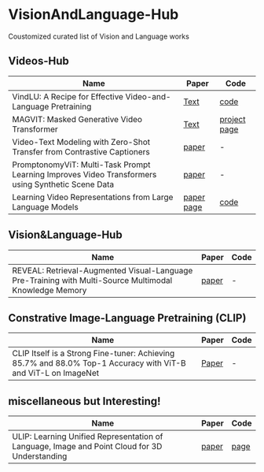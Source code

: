# VisionAndLanguage-Hub
Coustomized curated list of Vision and Language works

## Videos-Hub

| Name      | Paper |   Code  |
| ----------- | ----------- | ----------- |
| VindLU: A Recipe for Effective Video-and-Language Pretraining  | [Text](arxiv.org/abs/2212.05051)  | [code](github.com/klauscc/VindLU)  |
| MAGVIT: Masked Generative Video Transformer   | [Text](https://arxiv.org/abs/2212.05199 ) | [project page](magvit.cs.cmu.edu) |
|Video-Text Modeling with Zero-Shot Transfer from Contrastive Captioners  |[paper](https://arxiv.org/abs/2212.04979)| -  |
|PromptonomyViT: Multi-Task Prompt Learning Improves Video Transformers using Synthetic Scene Data | [paper](arxiv.org/abs/2212.04821)| - |
|Learning Video Representations from Large Language Models|[paper](https://arxiv.org/abs/2212.04501) [page](https://t.co/dh2DD1NDaU)|[code](https://github.com/facebookresearch/LaViLa)|


## Vision&Language-Hub

| Name      | Paper |   Code  |
| ----------- | ----------- | ----------- |
|REVEAL: Retrieval-Augmented Visual-Language Pre-Training with Multi-Source Multimodal Knowledge Memory |[paper](arxiv.org/abs/2212.05221)|-|

## Constrative Image-Language Pretraining (CLIP)

|Name | Paper | Code |
| ----------- | ----------- | ----------- |
|CLIP Itself is a Strong Fine-tuner: Achieving 85.7% and 88.0% Top-1 Accuracy with ViT-B and ViT-L on ImageNet| [Paper](arxiv.org/abs/2212.06138)| - |


## miscellaneous but Interesting!
|Name | Paper | Code |
| ----------- | ----------- | ----------- |
|ULIP: Learning Unified Representation of Language, Image and Point Cloud for 3D Understanding |[paper](arxiv.org/abs/2212.05171)|[page](tycho-xue.github.io/ULIP/)|

